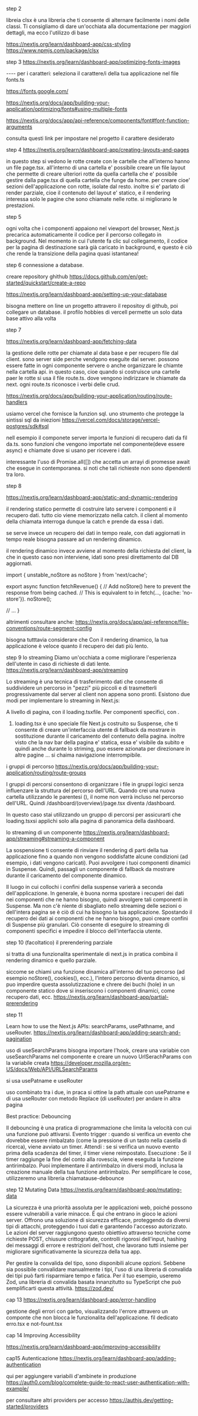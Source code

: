 step 2

libreia clsx è una libreria che ti consente di alternare facilmente i nomi delle classi. Ti consigliamo di dare un'occhiata alla documentazione per maggiori dettagli, ma ecco l'utilizzo di base

https://nextjs.org/learn/dashboard-app/css-styling
https://www.npmjs.com/package/clsx


step 3 
https://nextjs.org/learn/dashboard-app/optimizing-fonts-images

---- per i caratteri:
seleziona il carattere/i della tua applicazione nel file fonts.ts

https://fonts.google.com/

https://nextjs.org/docs/app/building-your-application/optimizing/fonts#using-multiple-fonts

https://nextjs.org/docs/app/api-reference/components/font#font-function-arguments

consulta questi link per impostare nel progetto il carattere desiderato

step 4
https://nextjs.org/learn/dashboard-app/creating-layouts-and-pages

in questo step si vedono le rotte create con le cartelle che all'interno hanno un file page.tsx. all'interno di una cartella e' possibile creare un file layout che permette di creare ulteriori rotte da quella cartella che e' possibile gestire dalla page.tsx di quella cartella che funge da home. per creare cioe' sezioni dell'applicazione con rotte, isolate dal resto. inoltre si e' parlato di render parziale, cioe il contenuto del layout e' statico, e il rendering interessa solo le pagine che sono chiamate nelle rotte. si migliorano le prestazioni.

step 5

ogni volta che <Link>i componenti appaiono nel viewport del browser, Next.js precarica automaticamente il codice per il percorso collegato in background. Nel momento in cui l'utente fa clic sul collegamento, il codice per la pagina di destinazione sarà già caricato in background, e questo è ciò che rende la transizione della pagina quasi istantanea!

step 6 connessione a database. 

creare repository ghithub
https://docs.github.com/en/get-started/quickstart/create-a-repo


https://nextjs.org/learn/dashboard-app/setting-up-your-database

bisogna mettere on line un progetto attravero il repositoy di github, poi collegare un database. il profilo hobbies di vercell permette un solo data base attivo alla volta

step 7 

https://nextjs.org/learn/dashboard-app/fetching-data

la gestione delle rotte per chiamate al data base e per recupero file dal client. sono server side perche vendgono eseguite dal server. possono essere fatte in ogni componente servere o anche organizzare le chiamte nella cartella api. in questo caso, cioe quando si costruisce una cartelle paer le rotte si usa il file route.ts. dove vengono indirizzare le chiamate da next. ogni route.ts riconosce i verbi delle crud. 

https://nextjs.org/docs/app/building-your-application/routing/route-handlers


usiamo vercel che fornisce la funzion sql. uno strumento che protegge la sintissi sql da iniezioni
https://vercel.com/docs/storage/vercel-postgres/sdk#sql

nell esempio il componete server importa le funzioni di recupero dati da fil da.ts. sono funzioni che vengono importate nel componente(deve essere async) e chiamate dove si usano per ricevere i dati.

interessante l'uso di Promise.all([]) che accetta un arrayi di promesse await che esegue in contemporanea. si noti che tali richieste non sono dipendenti tra loro.


step 8 

https://nextjs.org/learn/dashboard-app/static-and-dynamic-rendering

il rendering statico permette di costruire lato servere i componenti e il recupero dati. tutto cio viene memorizzato nella catch. il client al momento della chiamata interroga dunque la catch e prende da essa i dati.

se serve invece un recupero dei dati in tempo reale, con dati aggiornati in tempo reale bisogna passare ad un rendering dinamico.

il rendering dinamico invece avviene al momento della richiesta del client, la che in questo caso non interviene, idati sono presi direttamento dal DB aggiornati.

import { unstable_noStore as noStore } from 'next/cache';
 
export async function fetchRevenue() {
  // Add noStore() here to prevent the response from being cached.
  // This is equivalent to in fetch(..., {cache: 'no-store'}).
  noStore();
 
  // ...
}

altrimenti consultare anche:
https://nextjs.org/docs/app/api-reference/file-conventions/route-segment-config

bisogna tutttavia considerare che Con il rendering dinamico, la tua applicazione è veloce quanto il recupero dei dati più lento.

step 9 lo streaming
Diamo un'occhiata a come migliorare l'esperienza dell'utente in caso di richieste di dati lente.
https://nextjs.org/learn/dashboard-app/streaming

Lo streaming è una tecnica di trasferimento dati che consente di suddividere un percorso in "pezzi" più piccoli e di trasmetterli progressivamente dal server al client non appena sono pronti.
Esistono due modi per implementare lo streaming in Next.js:

A livello di pagina, con il loading.tsxfile.
Per componenti specifici, con <Suspense>.
1. loading.tsx è uno speciale file Next.js costruito su Suspense, che ti consente di creare un'interfaccia utente di fallback da mostrare in sostituzione durante il caricamento del contenuto della pagina. inoltre visto che la nav bar della pagina e' statica, essa e' visibile da subito e quindi anche durante lo striming, puo essere azionata per direzionare in altre pagine ... si chaima navigazione interrompibile.

i gruppi di percorso 
https://nextjs.org/docs/app/building-your-application/routing/route-groups

I gruppi di percorsi consentono di organizzare i file in gruppi logici senza influenzare la struttura del percorso dell'URL. Quando crei una nuova cartella utilizzando le parentesi (), il nome non verrà incluso nel percorso dell'URL. Quindi /dashboard/(overview)/page.tsx diventa /dashboard.

In questo caso stai utilizzando un gruppo di percorsi per assicurarti che loading.tsxsi applichi solo alla pagina di panoramica della dashboard. 

lo streaming di un componente
https://nextjs.org/learn/dashboard-app/streaming#streaming-a-component

La sospensione ti consente di rinviare il rendering di parti della tua applicazione fino a quando non vengono soddisfatte alcune condizioni (ad esempio, i dati vengono caricati). Puoi avvolgere i tuoi componenti dinamici in Suspense. Quindi, passagli un componente di fallback da mostrare durante il caricamento del componente dinamico.

Il luogo in cui collochi i confini della suspense varierà a seconda dell'applicazione. In generale, è buona norma spostare i recuperi dei dati nei componenti che ne hanno bisogno, quindi avvolgere tali componenti in Suspense. Ma non c'è niente di sbagliato nello streaming delle sezioni o dell'intera pagina se è ciò di cui ha bisogno la tua applicazione.
Spostando il recupero dei dati ai componenti che ne hanno bisogno, puoi creare confini di Suspense più granulari. Ciò consente di eseguire lo streaming di componenti specifici e impedire il blocco dell'interfaccia utente.

step 10 (facoltatico) il prerendering parziale

si tratta di una funzionalita sperimentale di next.js in pratica combina il rendering dinamico e quello parziale.

siccome  se chiami una funzione dinamica all'interno del tuo percorso (ad esempio noStore(), cookies(), ecc.), l'intero percorso diventa dinamico, si puo imperdire questa assolutizzazione e chrere dei buchi (hole) in un componente statico dove si inseriscono i componenti dinamici, come recupero dati, ecc.
https://nextjs.org/learn/dashboard-app/partial-prerendering

step 11

Learn how to use the Next.js APIs: searchParams, usePathname, and useRouter.
https://nextjs.org/learn/dashboard-app/adding-search-and-pagination

uso di useSearchParams
bisogna importare l'hook, creare una variabie con useSearchParams nel componente e creare un nuovo UrlSerachParams con la variabile creata
https://developer.mozilla.org/en-US/docs/Web/API/URLSearchParams

si usa usePatname e useRouter

uso combinato tra i due, in praca si ottine la path attuale con usePatname e di usa useRouter con metodo Replace (di useRouter) per andare in altra pagina

Best practice: Debouncing

Il debouncing è una pratica di programmazione che limita la velocità con cui una funzione può attivarsi. 
Evento trigger : quando si verifica un evento che dovrebbe essere rimbalzato (come la pressione di un tasto nella casella di ricerca), viene avviato un timer.
Attendi : se si verifica un nuovo evento prima della scadenza del timer, il timer viene reimpostato.
Esecuzione : Se il timer raggiunge la fine del conto alla rovescia, viene eseguita la funzione antirimbalzo.
Puoi implementare il antirimbalzo in diversi modi, inclusa la creazione manuale della tua funzione antirimbalzo. Per semplificare le cose, utilizzeremo una libreria chiamatause-debounce


step 12 Mutating Data
https://nextjs.org/learn/dashboard-app/mutating-data

La sicurezza è una priorità assoluta per le applicazioni web, poiché possono essere vulnerabili a varie minacce. È qui che entrano in gioco le azioni server. Offrono una soluzione di sicurezza efficace, proteggendo da diversi tipi di attacchi, proteggendo i tuoi dati e garantendo l'accesso autorizzato. Le azioni del server raggiungono questo obiettivo attraverso tecniche come richieste POST, chiusure crittografate, controlli rigorosi dell'input, hashing dei messaggi di errore e restrizioni dell'host, che lavorano tutti insieme per migliorare significativamente la sicurezza della tua app.


Per gestire la convalida del tipo, sono disponibili alcune opzioni. Sebbene sia possibile convalidare manualmente i tipi, l'uso di una libreria di convalida dei tipi può farti risparmiare tempo e fatica. Per il tuo esempio, useremo Zod, una libreria di convalida basata innanzitutto su TypeScript che può semplificarti questa attività.
https://zod.dev/

cap 13
https://nextjs.org/learn/dashboard-app/error-handling

gestione degli errori con garbo, visualizzando l'errore attravero un componte che non blocca le funzionalita dell'applicazione.
fil dedicato erro.tsx e 
not-fount.tsx

cap 14
Improving Accessibility

https://nextjs.org/learn/dashboard-app/improving-accessibility

cap15 
Autenticazione
https://nextjs.org/learn/dashboard-app/adding-authentication


qui per aggiungere variabili d'ambinete in produzione
https://auth0.com/blog/complete-guide-to-react-user-authentication-with-example/

per consultare altri providers per accesso
https://authjs.dev/getting-started/providers
